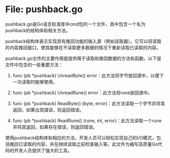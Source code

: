 # File: pushback.go

pushback.go是Go语言标准库中cmd包的一个文件，其中包含一个名为pushback的结构体和相关方法。

pushback结构体表示实现具有推回功能的输入源（例如读取器）。它可以将读取的内容推回接口，使其能够在不读取更多数据的情况下重新读取已读取的内容。

pushback.go文件的主要作用是提供用于读取和推回数据的方法和函数。以下是文件中包含的一些重要方法：

1. func (pb *pushback) UnreadByte() error：此方法将字节放回源中，以便下一次读取时能够使用。

2. func (pb *pushback) UnreadRune() error：此方法将rune放回源中。

3. func (pb *pushback) ReadByte() (byte, error)：此方法读取一个字节并将其返回，如果出现错误，则返回错误。

4. func (pb *pushback) ReadRune() (rune, int, error)：此方法读取一个rune并将其返回，如果存在错误，则返回错误。

使用pushback结构体和相应的方法，开发人员可以轻松实现自己的I/O模式，包括推回已读取的内容，并在继续读取之前检查输入等。此文件为编写高质量Go代码的开发人员提供了强大的工具。


